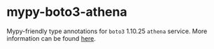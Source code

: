 # mypy-boto3-athena

Mypy-friendly type annotations for `boto3` 1.10.25 `athena` service.
More information can be found [here](https://github.com/vemel/mypy_boto3).